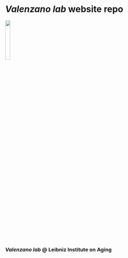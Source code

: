 # _Valenzano lab_ website repo
<img src="https://user-images.githubusercontent.com/4720805/141675891-e0f6e034-6e6d-429c-815b-0b77c716b89d.png" width="18%"></img> 
### _Valenzano lab_ @ Leibniz Institute on Aging

